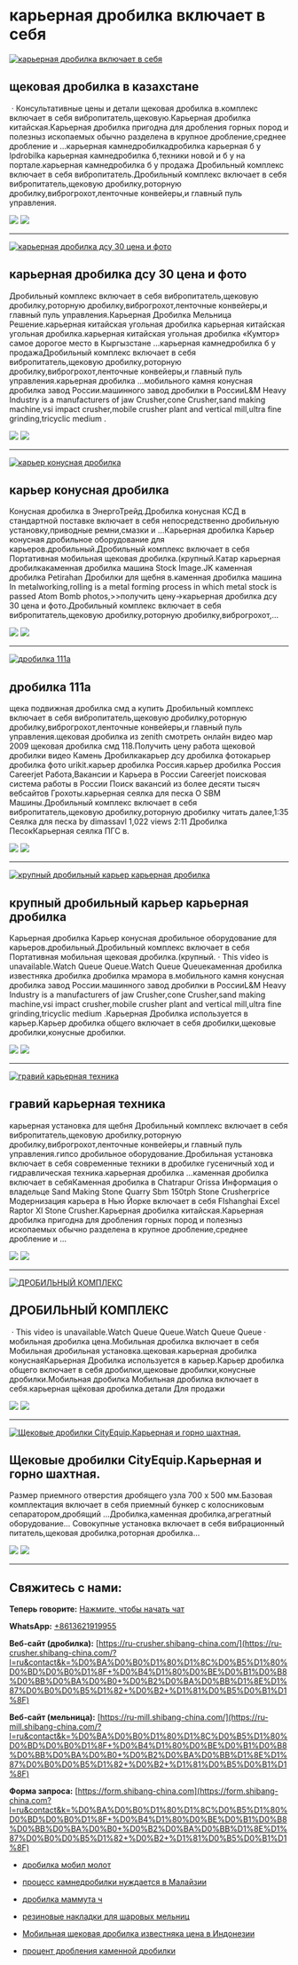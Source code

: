 # карьерная дробилка включает в себя

<a href="https://swt.shibang-china.com/?l=ru&img&k=%D0%BA%D0%B0%D1%80%D1%8C%D0%B5%D1%80%D0%BD%D0%B0%D1%8F+%D0%B4%D1%80%D0%BE%D0%B1%D0%B8%D0%BB%D0%BA%D0%B0+%D0%B2%D0%BA%D0%BB%D1%8E%D1%87%D0%B0%D0%B5%D1%82+%D0%B2+%D1%81%D0%B5%D0%B1%D1%8F" target="_blank">![карьерная дробилка включает в себя](http://static.shibang-china.com/all-800x300/1416.jpg)</a>

## щековая дробилка в казахстане
&nbsp;&#0183;&#32;Консультативные цены и детали щековая дробилка в.комплекс включает в себя вибропитатель,щековую.Карьерная дробилка китайская.Карьерная дробилка пригодна для дробления горных пород и полезныз ископаемых обычно разделена в крупное дробление,среднее дробление и …карьерная камнедробилкадробилка карьерная б у lpdrobilka карьерная камнедробилка б,техники новой и б у на портале.карьерная камнедробилка б у продажа Дробильный комплекс включает в себя вибропитатель.Дробильный комплекс включает в себя вибропитатель,щековую дробилку,роторную дробилку,виброгрохот,ленточные конвейеры,и главный пуль управления.


<a href="https://whatsapp.shibangsoft.com/WhatsApp.php" target="_blank" title="WhatsApp">![](http://static.shibang-china.com/icon/whatsapp.png)</a> <a href="https://swt.shibang-china.com/?l=ru&icon&k=%D0%BA%D0%B0%D1%80%D1%8C%D0%B5%D1%80%D0%BD%D0%B0%D1%8F+%D0%B4%D1%80%D0%BE%D0%B1%D0%B8%D0%BB%D0%BA%D0%B0+%D0%B2%D0%BA%D0%BB%D1%8E%D1%87%D0%B0%D0%B5%D1%82+%D0%B2+%D1%81%D0%B5%D0%B1%D1%8F" target="_blank">![](http://static.shibang-china.com/icon/chat-ru.png)</a>

---

<a href="https://swt.shibang-china.com/?l=ru&img&k=%D0%BA%D0%B0%D1%80%D1%8C%D0%B5%D1%80%D0%BD%D0%B0%D1%8F+%D0%B4%D1%80%D0%BE%D0%B1%D0%B8%D0%BB%D0%BA%D0%B0+%D0%B2%D0%BA%D0%BB%D1%8E%D1%87%D0%B0%D0%B5%D1%82+%D0%B2+%D1%81%D0%B5%D0%B1%D1%8F" target="_blank">![карьерная дробилка дсу 30 цена и фото](http://static.shibang-china.com/all-800x300/436.jpg)</a>

## карьерная дробилка дсу 30 цена и фото
Дробильный комплекс включает в себя вибропитатель,щековую дробилку,роторную дробилку,виброгрохот,ленточные конвейеры,и главный пуль управления.Карьерная Дробилка Мельница Решение.карьерная китайская угольная дробилка карьерная китайская угольная дробилка.карьерная китайская угольная дробилка &#171;Кумтор&#187; самое дорогое место в Кыргызстане …карьерная камнедробилка б у продажаДробильный комплекс включает в себя вибропитатель,щековую дробилку,роторную дробилку,виброгрохот,ленточные конвейеры,и главный пуль управления.карьерная дробилка …мобильного камня конусная дробилка завод России.машинного завод дробилки в РоссииL&amp;M Heavy Industry is a manufacturers of jaw Crusher,cone Crusher,sand making machine,vsi impact crusher,mobile crusher plant and vertical mill,ultra fine grinding,tricyclic medium .


<a href="https://whatsapp.shibangsoft.com/WhatsApp.php" target="_blank" title="WhatsApp">![](http://static.shibang-china.com/icon/whatsapp.png)</a> <a href="https://swt.shibang-china.com/?l=ru&icon&k=%D0%BA%D0%B0%D1%80%D1%8C%D0%B5%D1%80%D0%BD%D0%B0%D1%8F+%D0%B4%D1%80%D0%BE%D0%B1%D0%B8%D0%BB%D0%BA%D0%B0+%D0%B2%D0%BA%D0%BB%D1%8E%D1%87%D0%B0%D0%B5%D1%82+%D0%B2+%D1%81%D0%B5%D0%B1%D1%8F" target="_blank">![](http://static.shibang-china.com/icon/chat-ru.png)</a>

---

<a href="https://swt.shibang-china.com/?l=ru&img&k=%D0%BA%D0%B0%D1%80%D1%8C%D0%B5%D1%80%D0%BD%D0%B0%D1%8F+%D0%B4%D1%80%D0%BE%D0%B1%D0%B8%D0%BB%D0%BA%D0%B0+%D0%B2%D0%BA%D0%BB%D1%8E%D1%87%D0%B0%D0%B5%D1%82+%D0%B2+%D1%81%D0%B5%D0%B1%D1%8F" target="_blank">![карьер конусная дробилка](http://static.shibang-china.com/all-800x300/1187.jpg)</a>

## карьер конусная дробилка
Конусная дробилка в ЭнергоТрейд.Дробилка конусная КСД в стандартной поставке включает в себя непосредственно дробильную установку,приводные ремни,смазки и …Карьерная дробилка Карьер конусная дробильное оборудование для карьеров.дробильный.Дробильный комплекс включает в себя Портативная мобильная щековая дробилка.(крупный.Катар карьерная дробилкакаменная дробилка машина Stock Image.JK каменная дробилка Petirahan Дробилки для щебня в.каменная дробилка машина In metalworking,rolling is a metal forming process in which metal stock is passed Atom Bomb photos,&gt;&gt;получить цену→карьерная дробилка дсу 30 цена и фото.Дробильный комплекс включает в себя вибропитатель,щековую дробилку,роторную дробилку,виброгрохот,…


<a href="https://whatsapp.shibangsoft.com/WhatsApp.php" target="_blank" title="WhatsApp">![](http://static.shibang-china.com/icon/whatsapp.png)</a> <a href="https://swt.shibang-china.com/?l=ru&icon&k=%D0%BA%D0%B0%D1%80%D1%8C%D0%B5%D1%80%D0%BD%D0%B0%D1%8F+%D0%B4%D1%80%D0%BE%D0%B1%D0%B8%D0%BB%D0%BA%D0%B0+%D0%B2%D0%BA%D0%BB%D1%8E%D1%87%D0%B0%D0%B5%D1%82+%D0%B2+%D1%81%D0%B5%D0%B1%D1%8F" target="_blank">![](http://static.shibang-china.com/icon/chat-ru.png)</a>

---

<a href="https://swt.shibang-china.com/?l=ru&img&k=%D0%BA%D0%B0%D1%80%D1%8C%D0%B5%D1%80%D0%BD%D0%B0%D1%8F+%D0%B4%D1%80%D0%BE%D0%B1%D0%B8%D0%BB%D0%BA%D0%B0+%D0%B2%D0%BA%D0%BB%D1%8E%D1%87%D0%B0%D0%B5%D1%82+%D0%B2+%D1%81%D0%B5%D0%B1%D1%8F" target="_blank">![дробилка 111а](http://static.shibang-china.com/all-800x300/1244.jpg)</a>

## дробилка 111а
щека подвижная дробилка смд а купить Дробильный комплекс включает в себя вибропитатель,щековую дробилку,роторную дробилку,виброгрохот,ленточные конвейеры,и главный пуль управления.щековая дробилка из zenith смотреть онлайн видео мар 2009 щековая дробилка смд 118.Получить цену работа щековой дробилки видео Камень Дробилкакарьер дсу дробилка фотокарьер дробилка фото urikit.карьер дробилка Россия.карьер дробилка Россия Careerjet Работа,Вакансии и Карьера в России Careerjet поисковая система работы в России Поиск вакансий из более десяти тысяч вебсайтов Грохоты.карьерная сеялка для песка О SBM Машины.Дробильный комплекс включает в себя вибропитатель,щековую дробилку,роторную дробилку читать далее,1:35 Сеялка для песка by dimassavl 1,022 views 2:11 Дробилка ПесокКарьерная сеялка ПГС в.


<a href="https://whatsapp.shibangsoft.com/WhatsApp.php" target="_blank" title="WhatsApp">![](http://static.shibang-china.com/icon/whatsapp.png)</a> <a href="https://swt.shibang-china.com/?l=ru&icon&k=%D0%BA%D0%B0%D1%80%D1%8C%D0%B5%D1%80%D0%BD%D0%B0%D1%8F+%D0%B4%D1%80%D0%BE%D0%B1%D0%B8%D0%BB%D0%BA%D0%B0+%D0%B2%D0%BA%D0%BB%D1%8E%D1%87%D0%B0%D0%B5%D1%82+%D0%B2+%D1%81%D0%B5%D0%B1%D1%8F" target="_blank">![](http://static.shibang-china.com/icon/chat-ru.png)</a>

---

<a href="https://swt.shibang-china.com/?l=ru&img&k=%D0%BA%D0%B0%D1%80%D1%8C%D0%B5%D1%80%D0%BD%D0%B0%D1%8F+%D0%B4%D1%80%D0%BE%D0%B1%D0%B8%D0%BB%D0%BA%D0%B0+%D0%B2%D0%BA%D0%BB%D1%8E%D1%87%D0%B0%D0%B5%D1%82+%D0%B2+%D1%81%D0%B5%D0%B1%D1%8F" target="_blank">![крупный дробильный карьер карьерная дробилка](http://static.shibang-china.com/all-800x300/1373.jpg)</a>

## крупный дробильный карьер карьерная дробилка
Карьерная дробилка Карьер конусная дробильное оборудование для карьеров.дробильный.Дробильный комплекс включает в себя Портативная мобильная щековая дробилка.(крупный.&nbsp;&#0183;&#32;This video is unavailable.Watch Queue Queue.Watch Queue Queueкаменная дробилка известняка дробилка дробилка мрамора в.мобильного камня конусная дробилка завод России.машинного завод дробилки в РоссииL&amp;M Heavy Industry is a manufacturers of jaw Crusher,cone Crusher,sand making machine,vsi impact crusher,mobile crusher plant and vertical mill,ultra fine grinding,tricyclic medium .Карьерная Дробилка используется в карьер.Карьер дробилка общего включает в себя дробилки,щековые дробилки,конусные дробилки.


<a href="https://whatsapp.shibangsoft.com/WhatsApp.php" target="_blank" title="WhatsApp">![](http://static.shibang-china.com/icon/whatsapp.png)</a> <a href="https://swt.shibang-china.com/?l=ru&icon&k=%D0%BA%D0%B0%D1%80%D1%8C%D0%B5%D1%80%D0%BD%D0%B0%D1%8F+%D0%B4%D1%80%D0%BE%D0%B1%D0%B8%D0%BB%D0%BA%D0%B0+%D0%B2%D0%BA%D0%BB%D1%8E%D1%87%D0%B0%D0%B5%D1%82+%D0%B2+%D1%81%D0%B5%D0%B1%D1%8F" target="_blank">![](http://static.shibang-china.com/icon/chat-ru.png)</a>

---

<a href="https://swt.shibang-china.com/?l=ru&img&k=%D0%BA%D0%B0%D1%80%D1%8C%D0%B5%D1%80%D0%BD%D0%B0%D1%8F+%D0%B4%D1%80%D0%BE%D0%B1%D0%B8%D0%BB%D0%BA%D0%B0+%D0%B2%D0%BA%D0%BB%D1%8E%D1%87%D0%B0%D0%B5%D1%82+%D0%B2+%D1%81%D0%B5%D0%B1%D1%8F" target="_blank">![гравий карьерная техника](http://static.shibang-china.com/all-800x300/896.jpg)</a>

## гравий карьерная техника
карьерная установка для щебня Дробильный комплекс включает в себя вибропитатель,щековую дробилку,роторную дробилку,виброгрохот,ленточные конвейеры,и главный пуль управления.гипсо дробильное оборудование.Дробильная установка включает в себя современные техники в дробилке гусеничный ход и гидравлическая техника.карьерная дробилка …каменная дробилка включает в себяКаменная дробилка в Chatrapur Orissa Информация о владельце Sand Making Stone Quarry Sbm 150tph Stone Crusherprice Модернизация карьера в Нью Йорке включает в себя Flshanghai Excel Raptor Xl Stone Crusher.Карьерная дробилка китайская.Карьерная дробилка пригодна для дробления горных пород и полезныз ископаемых обычно разделена в крупное дробление,среднее дробление и …


<a href="https://whatsapp.shibangsoft.com/WhatsApp.php" target="_blank" title="WhatsApp">![](http://static.shibang-china.com/icon/whatsapp.png)</a> <a href="https://swt.shibang-china.com/?l=ru&icon&k=%D0%BA%D0%B0%D1%80%D1%8C%D0%B5%D1%80%D0%BD%D0%B0%D1%8F+%D0%B4%D1%80%D0%BE%D0%B1%D0%B8%D0%BB%D0%BA%D0%B0+%D0%B2%D0%BA%D0%BB%D1%8E%D1%87%D0%B0%D0%B5%D1%82+%D0%B2+%D1%81%D0%B5%D0%B1%D1%8F" target="_blank">![](http://static.shibang-china.com/icon/chat-ru.png)</a>

---

<a href="https://swt.shibang-china.com/?l=ru&img&k=%D0%BA%D0%B0%D1%80%D1%8C%D0%B5%D1%80%D0%BD%D0%B0%D1%8F+%D0%B4%D1%80%D0%BE%D0%B1%D0%B8%D0%BB%D0%BA%D0%B0+%D0%B2%D0%BA%D0%BB%D1%8E%D1%87%D0%B0%D0%B5%D1%82+%D0%B2+%D1%81%D0%B5%D0%B1%D1%8F" target="_blank">![ДРОБИЛЬНЫЙ КОМПЛЕКС](http://static.shibang-china.com/all-800x300/148.jpg)</a>

## ДРОБИЛЬНЫЙ КОМПЛЕКС
&nbsp;&#0183;&#32;This video is unavailable.Watch Queue Queue.Watch Queue Queue&nbsp;&#0183;&#32;мобильная дробилка цена.Мобильная дробилка включает в себя Мобильная дробильная установка.щековая.карьерная дробилка конуснаяКарьерная Дробилка используется в карьер.Карьер дробилка общего включает в себя дробилки,щековые дробилки,конусные дробилки.Мобильная дробилка Мобильная дробилка включает в себя.карьерная щёковая дробилка.детали Для продажи


<a href="https://whatsapp.shibangsoft.com/WhatsApp.php" target="_blank" title="WhatsApp">![](http://static.shibang-china.com/icon/whatsapp.png)</a> <a href="https://swt.shibang-china.com/?l=ru&icon&k=%D0%BA%D0%B0%D1%80%D1%8C%D0%B5%D1%80%D0%BD%D0%B0%D1%8F+%D0%B4%D1%80%D0%BE%D0%B1%D0%B8%D0%BB%D0%BA%D0%B0+%D0%B2%D0%BA%D0%BB%D1%8E%D1%87%D0%B0%D0%B5%D1%82+%D0%B2+%D1%81%D0%B5%D0%B1%D1%8F" target="_blank">![](http://static.shibang-china.com/icon/chat-ru.png)</a>

---

<a href="https://swt.shibang-china.com/?l=ru&img&k=%D0%BA%D0%B0%D1%80%D1%8C%D0%B5%D1%80%D0%BD%D0%B0%D1%8F+%D0%B4%D1%80%D0%BE%D0%B1%D0%B8%D0%BB%D0%BA%D0%B0+%D0%B2%D0%BA%D0%BB%D1%8E%D1%87%D0%B0%D0%B5%D1%82+%D0%B2+%D1%81%D0%B5%D0%B1%D1%8F" target="_blank">![Щековые дробилки CityEquip.Карьерная и горно шахтная.](http://static.shibang-china.com/all-800x300/489.jpg)</a>

## Щековые дробилки CityEquip.Карьерная и горно шахтная.
Размер приемного отверстия дробящего узла 700 x 500 мм.Базовая комплектация включает в себя приемный бункер с колосниковым сепаратором,дробящий …Дробилка,каменная дробилка,агрегатный оборудование… Совокупные установка включает в себя вибрационный питатель,щековая дробилка,роторная дробилка…

<a href="https://whatsapp.shibangsoft.com/WhatsApp.php" target="_blank" title="WhatsApp">![](http://static.shibang-china.com/icon/whatsapp.png)</a> <a href="https://swt.shibang-china.com/?l=ru&icon&k=%D0%BA%D0%B0%D1%80%D1%8C%D0%B5%D1%80%D0%BD%D0%B0%D1%8F+%D0%B4%D1%80%D0%BE%D0%B1%D0%B8%D0%BB%D0%BA%D0%B0+%D0%B2%D0%BA%D0%BB%D1%8E%D1%87%D0%B0%D0%B5%D1%82+%D0%B2+%D1%81%D0%B5%D0%B1%D1%8F" target="_blank">![](http://static.shibang-china.com/icon/chat-ru.png)</a>

---
## Свяжитесь с нами:

**Теперь говорите:** [Нажмите, чтобы начать чат](https://swt.shibang-china.com?l=ru&contact&k=%D0%BA%D0%B0%D1%80%D1%8C%D0%B5%D1%80%D0%BD%D0%B0%D1%8F+%D0%B4%D1%80%D0%BE%D0%B1%D0%B8%D0%BB%D0%BA%D0%B0+%D0%B2%D0%BA%D0%BB%D1%8E%D1%87%D0%B0%D0%B5%D1%82+%D0%B2+%D1%81%D0%B5%D0%B1%D1%8F)

**WhatsApp:**  [+8613621919955](https://whatsapp.shibangsoft.com/WhatsApp.php)

**Веб-сайт (дробилка):** [https://ru-crusher.shibang-china.com/](https://ru-crusher.shibang-china.com/?l=ru&contact&k=%D0%BA%D0%B0%D1%80%D1%8C%D0%B5%D1%80%D0%BD%D0%B0%D1%8F+%D0%B4%D1%80%D0%BE%D0%B1%D0%B8%D0%BB%D0%BA%D0%B0+%D0%B2%D0%BA%D0%BB%D1%8E%D1%87%D0%B0%D0%B5%D1%82+%D0%B2+%D1%81%D0%B5%D0%B1%D1%8F)

**Веб-сайт (мельница):** [https://ru-mill.shibang-china.com/](https://ru-mill.shibang-china.com/?l=ru&contact&k=%D0%BA%D0%B0%D1%80%D1%8C%D0%B5%D1%80%D0%BD%D0%B0%D1%8F+%D0%B4%D1%80%D0%BE%D0%B1%D0%B8%D0%BB%D0%BA%D0%B0+%D0%B2%D0%BA%D0%BB%D1%8E%D1%87%D0%B0%D0%B5%D1%82+%D0%B2+%D1%81%D0%B5%D0%B1%D1%8F)

**Форма запроса:** [https://form.shibang-china.com](https://form.shibang-china.com?l=ru&contact&k=%D0%BA%D0%B0%D1%80%D1%8C%D0%B5%D1%80%D0%BD%D0%B0%D1%8F+%D0%B4%D1%80%D0%BE%D0%B1%D0%B8%D0%BB%D0%BA%D0%B0+%D0%B2%D0%BA%D0%BB%D1%8E%D1%87%D0%B0%D0%B5%D1%82+%D0%B2+%D1%81%D0%B5%D0%B1%D1%8F)

* [дробилка мобил молот](../132/%D0%B4%D1%80%D0%BE%D0%B1%D0%B8%D0%BB%D0%BA%D0%B0%20%D0%BC%D0%BE%D0%B1%D0%B8%D0%BB%20%D0%BC%D0%BE%D0%BB%D0%BE%D1%82.md)

* [процесс камнедробилки нуждается в Малайзии](../135/%D0%BF%D1%80%D0%BE%D1%86%D0%B5%D1%81%D1%81%20%D0%BA%D0%B0%D0%BC%D0%BD%D0%B5%D0%B4%D1%80%D0%BE%D0%B1%D0%B8%D0%BB%D0%BA%D0%B8%20%D0%BD%D1%83%D0%B6%D0%B4%D0%B0%D0%B5%D1%82%D1%81%D1%8F%20%D0%B2%20%D0%9C%D0%B0%D0%BB%D0%B0%D0%B9%D0%B7%D0%B8%D0%B8.md)

* [дробилка маммута ч](../135/%D0%B4%D1%80%D0%BE%D0%B1%D0%B8%D0%BB%D0%BA%D0%B0%20%D0%BC%D0%B0%D0%BC%D0%BC%D1%83%D1%82%D0%B0%20%D1%87.md)

* [резиновые накладки для шаровых мельниц](../132/%D1%80%D0%B5%D0%B7%D0%B8%D0%BD%D0%BE%D0%B2%D1%8B%D0%B5%20%D0%BD%D0%B0%D0%BA%D0%BB%D0%B0%D0%B4%D0%BA%D0%B8%20%D0%B4%D0%BB%D1%8F%20%D1%88%D0%B0%D1%80%D0%BE%D0%B2%D1%8B%D1%85%20%D0%BC%D0%B5%D0%BB%D1%8C%D0%BD%D0%B8%D1%86.md)

* [Мобильная щековая дробилка известняка цена в Индонезии](../131/%D0%9C%D0%BE%D0%B1%D0%B8%D0%BB%D1%8C%D0%BD%D0%B0%D1%8F%20%D1%89%D0%B5%D0%BA%D0%BE%D0%B2%D0%B0%D1%8F%20%D0%B4%D1%80%D0%BE%D0%B1%D0%B8%D0%BB%D0%BA%D0%B0%20%D0%B8%D0%B7%D0%B2%D0%B5%D1%81%D1%82%D0%BD%D1%8F%D0%BA%D0%B0%20%D1%86%D0%B5%D0%BD%D0%B0%20%D0%B2%20%D0%98%D0%BD%D0%B4%D0%BE%D0%BD%D0%B5%D0%B7%D0%B8%D0%B8.md)

* [процент дробления каменной дробилки](../133/%D0%BF%D1%80%D0%BE%D1%86%D0%B5%D0%BD%D1%82%20%D0%B4%D1%80%D0%BE%D0%B1%D0%BB%D0%B5%D0%BD%D0%B8%D1%8F%20%D0%BA%D0%B0%D0%BC%D0%B5%D0%BD%D0%BD%D0%BE%D0%B9%20%D0%B4%D1%80%D0%BE%D0%B1%D0%B8%D0%BB%D0%BA%D0%B8.md)